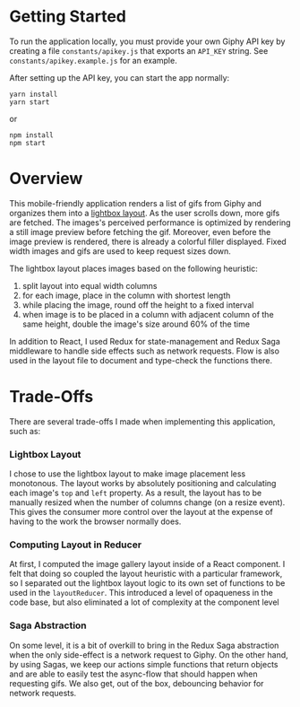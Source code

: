 # Getting Started

To run the application locally, you must provide your own Giphy API key by creating a file `constants/apikey.js` that exports an `API_KEY` string. See `constants/apikey.example.js` for an example.

After setting up the API key, you can start the app normally:

```
yarn install
yarn start
```

or

```
npm install
npm start
```

# Overview

This mobile-friendly application renders a list of gifs from Giphy and organizes them into a [lightbox layout](http://blog.vjeux.com/2012/image/image-layout-algorithm-lightbox.html). As the user scrolls down, more gifs are fetched. The images's perceived performance is optimized by rendering a still image preview before fetching the gif. Moreover, even before the image preview is rendered, there is already a colorful filler displayed. Fixed width images and gifs are used to keep request sizes down.

The lightbox layout places images based on the following heuristic:

1. split layout into equal width columns
1. for each image, place in the column with shortest length
1. while placing the image, round off the height to a fixed interval
1. when image is to be placed in a column with adjacent column of the same height, double the image's size around 60% of the time

In addition to React, I used Redux for state-management and Redux Saga middleware to handle side effects such as network requests. Flow is also used in the layout file to document and type-check the functions there.

# Trade-Offs

There are several trade-offs I made when implementing this application, such as:

### Lightbox Layout

I chose to use the lightbox layout to make image placement less monotonous. The layout works by absolutely positioning and calculating each image's `top` and `left` property. As a result, the layout has to be manually resized when the number of columns change (on a resize event). This gives the consumer more control over the layout at the expense of having to the work the browser normally does.

### Computing Layout in Reducer

At first, I computed the image gallery layout inside of a React component. I felt that doing so coupled the layout heuristic with a particular framework, so I separated out the lightbox layout logic to its own set of functions to be used in the `layoutReducer`. This introduced a level of opaqueness in the code base, but also eliminated a lot of complexity at the component level

### Saga Abstraction

On some level, it is a bit of overkill to bring in the Redux Saga abstraction when the only side-effect is a network request to Giphy. On the other hand, by using Sagas, we keep our actions simple functions that return objects and are able to easily test the async-flow that should happen when requesting gifs. We also get, out of the box, debouncing behavior for network requests. 
